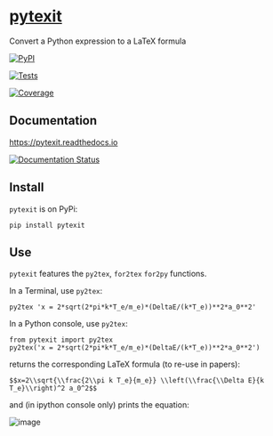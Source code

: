[pytexit](https://pytexit.readthedocs.io)
=========================================

Convert a Python expression to a LaTeX formula

[![PyPI](https://img.shields.io/pypi/v/pytexit.svg)](https://pypi.python.org/pypi/pytexit)

[![Tests](https://img.shields.io/travis/erwanp/pytexit.svg)](https://travis-ci.org/erwanp/pytexit)

[![Coverage](https://codecov.io/gh/erwanp/pytexit/branch/master/graph/badge.svg)](https://codecov.io/gh/erwanp/pytexit)

Documentation
-------------

<https://pytexit.readthedocs.io>

[![Documentation Status](https://readthedocs.org/projects/pytexit/badge/)](https://pytexit.readthedocs.io/en/latest/?badge=latest)

Install
-------

`pytexit` is on PyPi:

    pip install pytexit

Use
---

`pytexit` features the `py2tex`, `for2tex` `for2py` functions.

In a Terminal, use `py2tex`:

    py2tex 'x = 2*sqrt(2*pi*k*T_e/m_e)*(DeltaE/(k*T_e))**2*a_0**2'

In a Python console, use `py2tex`:

    from pytexit import py2tex
    py2tex('x = 2*sqrt(2*pi*k*T_e/m_e)*(DeltaE/(k*T_e))**2*a_0**2')

returns the corresponding LaTeX formula (to re-use in papers):

    $$x=2\\sqrt{\\frac{2\\pi k T_e}{m_e}} \\left(\\frac{\\Delta E}{k T_e}\\right)^2 a_0^2$$

and (in ipython console only) prints the equation:

![image](https://github.com/erwanp/pytexit/blob/master/docs/output.png)
